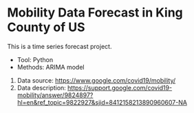 # Mobility Data Forecast in King County of US
 This is a time series forecast project.  
 - Tool: Python   
 - Methods: ARIMA model

 1. Data source: https://www.google.com/covid19/mobility/   
 2. Data description: https://support.google.com/covid19-mobility/answer/9824897?hl=en&ref_topic=9822927&sjid=8412158213890960607-NA    
 



